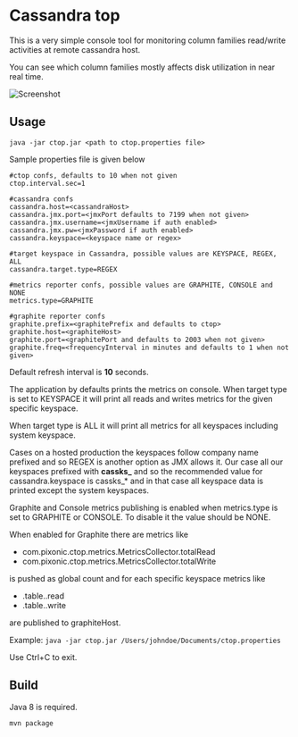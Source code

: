 # Cassandra top
This is a very simple console tool for monitoring column families read/write activities at remote cassandra host.

You can see which column families mostly affects disk utilization in near real time.

![Screenshot](http://i.imgur.com/6rJm3TM.png)

## Usage

`java -jar ctop.jar <path to ctop.properties file>`

Sample properties file is given below

    #ctop confs, defaults to 10 when not given
    ctop.interval.sec=1

    #cassandra confs
    cassandra.host=<cassandraHost>
    cassandra.jmx.port=<jmxPort defaults to 7199 when not given>
    cassandra.jmx.username=<jmxUsername if auth enabled>
    cassandra.jmx.pw=<jmxPassword if auth enabled>
    cassandra.keyspace=<keyspace name or regex>

    #target keyspace in Cassandra, possible values are KEYSPACE, REGEX, ALL
    cassandra.target.type=REGEX

    #metrics reporter confs, possible values are GRAPHITE, CONSOLE and NONE
    metrics.type=GRAPHITE

    #graphite reporter confs
    graphite.prefix=<graphitePrefix and defaults to ctop>
    graphite.host=<graphiteHost>
    graphite.port=<graphitePort and defaults to 2003 when not given>
    graphite.freq=<frequencyInterval in minutes and defaults to 1 when not given>

Default refresh interval is **10** seconds.

The application by defaults prints the metrics on console. When target type is set to KEYSPACE it will print all reads and writes metrics for the given specific keyspace.

When target type is ALL it will print all metrics for all keyspaces including system keyspace.

Cases on a hosted production the keyspaces follow company name prefixed and so REGEX is another option as JMX allows it. Our case all our keyspaces prefixed with **cassks_<keyspacename>** and so the recommended value for cassandra.keyspace is cassks_* and in that case all keyspace data is printed except the system keyspaces.

Graphite and Console metrics publishing is enabled when metrics.type is set to GRAPHITE or CONSOLE. To disable it the value should be NONE.

When enabled for Graphite there are metrics like

- com.pixonic.ctop.metrics.MetricsCollector.totalRead
- com.pixonic.ctop.metrics.MetricsCollector.totalWrite

is pushed as global count and for each specific keyspace metrics like
- <keyspacename>.table.<tablename>.read
- <keyspacename>.table.<tablename>.write

are published to graphiteHost.


Example: `java -jar ctop.jar /Users/johndoe/Documents/ctop.properties`

Use Ctrl+C to exit.

## Build
Java 8 is required.

`mvn package`
